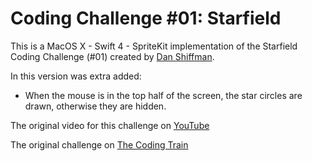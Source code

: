# Coding Challenge #01: Starfield

This is a MacOS X - Swift 4 - SpriteKit implementation of the Starfield Coding Challenge (#01) created by [Dan Shiffman](http://shiffman.net/).

In this version was extra added:

- When the mouse is in the top half of the screen, the star circles are drawn, otherwise they are hidden.

The original video for this challenge on [YouTube](https://www.youtube.com/watch?v=17WoOqgXsRM&feature=youtu.be)

The original challenge on [The Coding Train](http://thecodingtrain.com/CodingChallenges/01-starfield.html)
